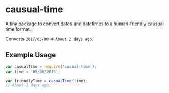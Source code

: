 causual-time
============
A tiny package to convert dates and datetimes to a human-friendly causual time format.

Converts `2017/05/08` => `About 2 days ago.`

## Example Usage

```js
var casualTime = require('casual-time');
var time = '05/08/2015';

var friendlyTime = casualTime(time); 
// About 2 days ago.
```
